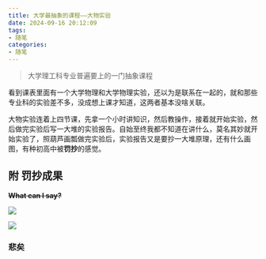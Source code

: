 ```yaml
---
title: 大学最抽象的课程——大物实验
date: 2024-09-16 20:12:09
tags:
- 随笔
categories:
- 随笔
---
```


> 大学理工科专业普遍要上的一门抽象课程

看到课表里面有一个大学物理和大学物理实验，还以为是联系在一起的，就和那些专业科的实验差不多，没成想上课才知道，这两者基本没啥关联。

<!-- more -->

大物实验连着上四节课，先拿一个小时讲知识，然后教操作，接着就开始实验，然后做完实验后写一大堆的实验报告。自始至终我都不知道在讲什么，莫名其妙就开始实验了，照葫芦画瓢做完实验后，实验报告又是要抄一大堆原理，还有什么画图，有种初高中被**罚抄**的感觉。

## 附 罚抄成果

**~~What can I say?~~**

![](https://pic.imgdb.cn/item/66e82346d9c307b7e968ea2e.jpg)

![](https://pic.imgdb.cn/item/66e822d5d9c307b7e967be2d.jpg)

### 悲矣
